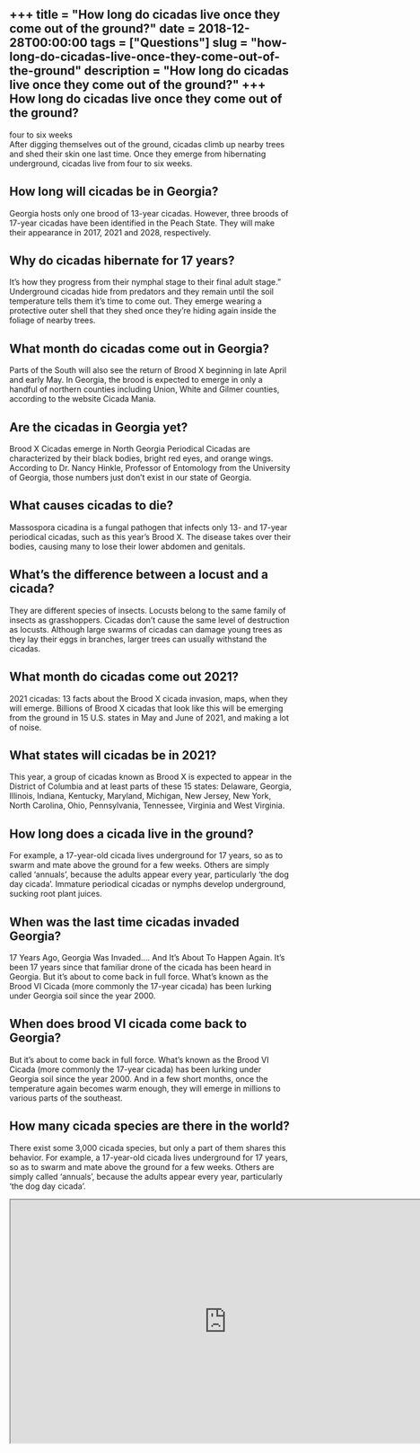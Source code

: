 +++
title = "How long do cicadas live once they come out of the ground?"
date = 2018-12-28T00:00:00
tags = ["Questions"]
slug = "how-long-do-cicadas-live-once-they-come-out-of-the-ground"
description = "How long do cicadas live once they come out of the ground?"
+++
How long do cicadas live once they come out of the ground?
----------------------------------------------------------

four to six weeks  
After digging themselves out of the ground, cicadas climb up nearby trees and shed their skin one last time. Once they emerge from hibernating underground, cicadas live from four to six weeks.

How long will cicadas be in Georgia?
------------------------------------

Georgia hosts only one brood of 13-year cicadas. However, three broods of 17-year cicadas have been identified in the Peach State. They will make their appearance in 2017, 2021 and 2028, respectively.

Why do cicadas hibernate for 17 years?
--------------------------------------

It’s how they progress from their nymphal stage to their final adult stage.” Underground cicadas hide from predators and they remain until the soil temperature tells them it’s time to come out. They emerge wearing a protective outer shell that they shed once they’re hiding again inside the foliage of nearby trees.

What month do cicadas come out in Georgia?
------------------------------------------

Parts of the South will also see the return of Brood X beginning in late April and early May. In Georgia, the brood is expected to emerge in only a handful of northern counties including Union, White and Gilmer counties, according to the website Cicada Mania.

Are the cicadas in Georgia yet?
-------------------------------

Brood X Cicadas emerge in North Georgia Periodical Cicadas are characterized by their black bodies, bright red eyes, and orange wings. According to Dr. Nancy Hinkle, Professor of Entomology from the University of Georgia, those numbers just don’t exist in our state of Georgia.

What causes cicadas to die?
---------------------------

Massospora cicadina is a fungal pathogen that infects only 13- and 17-year periodical cicadas, such as this year’s Brood X. The disease takes over their bodies, causing many to lose their lower abdomen and genitals.

What’s the difference between a locust and a cicada?
----------------------------------------------------

They are different species of insects. Locusts belong to the same family of insects as grasshoppers. Cicadas don’t cause the same level of destruction as locusts. Although large swarms of cicadas can damage young trees as they lay their eggs in branches, larger trees can usually withstand the cicadas.

What month do cicadas come out 2021?
------------------------------------

2021 cicadas: 13 facts about the Brood X cicada invasion, maps, when they will emerge. Billions of Brood X cicadas that look like this will be emerging from the ground in 15 U.S. states in May and June of 2021, and making a lot of noise.

What states will cicadas be in 2021?
------------------------------------

This year, a group of cicadas known as Brood X is expected to appear in the District of Columbia and at least parts of these 15 states: Delaware, Georgia, Illinois, Indiana, Kentucky, Maryland, Michigan, New Jersey, New York, North Carolina, Ohio, Pennsylvania, Tennessee, Virginia and West Virginia.

How long does a cicada live in the ground?
------------------------------------------

For example, a 17-year-old cicada lives underground for 17 years, so as to swarm and mate above the ground for a few weeks. Others are simply called ‘annuals’, because the adults appear every year, particularly ‘the dog day cicada’. Immature periodical cicadas or nymphs develop underground, sucking root plant juices.

When was the last time cicadas invaded Georgia?
-----------------------------------------------

17 Years Ago, Georgia Was Invaded…. And It’s About To Happen Again. It’s been 17 years since that familiar drone of the cicada has been heard in Georgia. But it’s about to come back in full force. What’s known as the Brood VI Cicada (more commonly the 17-year cicada) has been lurking under Georgia soil since the year 2000.

When does brood VI cicada come back to Georgia?
-----------------------------------------------

But it’s about to come back in full force. What’s known as the Brood VI Cicada (more commonly the 17-year cicada) has been lurking under Georgia soil since the year 2000. And in a few short months, once the temperature again becomes warm enough, they will emerge in millions to various parts of the southeast.

How many cicada species are there in the world?
-----------------------------------------------

There exist some 3,000 cicada species, but only a part of them shares this behavior. For example, a 17-year-old cicada lives underground for 17 years, so as to swarm and mate above the ground for a few weeks. Others are simply called ‘annuals’, because the adults appear every year, particularly ‘the dog day cicada’.

<iframe allow="accelerometer; autoplay; clipboard-write; encrypted-media; gyroscope; picture-in-picture" allowfullscreen="" class="__youtube_prefs__  epyt-is-override  no-lazyload" data-no-lazy="1" data-origheight="433" data-origwidth="770" data-skipgform_ajax_framebjll="" height="433" id="_ytid_29251" loading="lazy" src="https://www.youtube.com/embed/ivQaJwFRowc?enablejsapi=1&autoplay=0&cc_load_policy=0&cc_lang_pref=&iv_load_policy=1&loop=0&modestbranding=0&rel=1&fs=1&playsinline=0&autohide=2&theme=dark&color=red&controls=1&" title="YouTube player" width="770"></iframe>